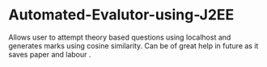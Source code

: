 # Automated-Evalutor-using-J2EE
Allows user to attempt theory based questions using localhost and generates marks using cosine similarity. Can be of great help in future as it saves paper and labour .
